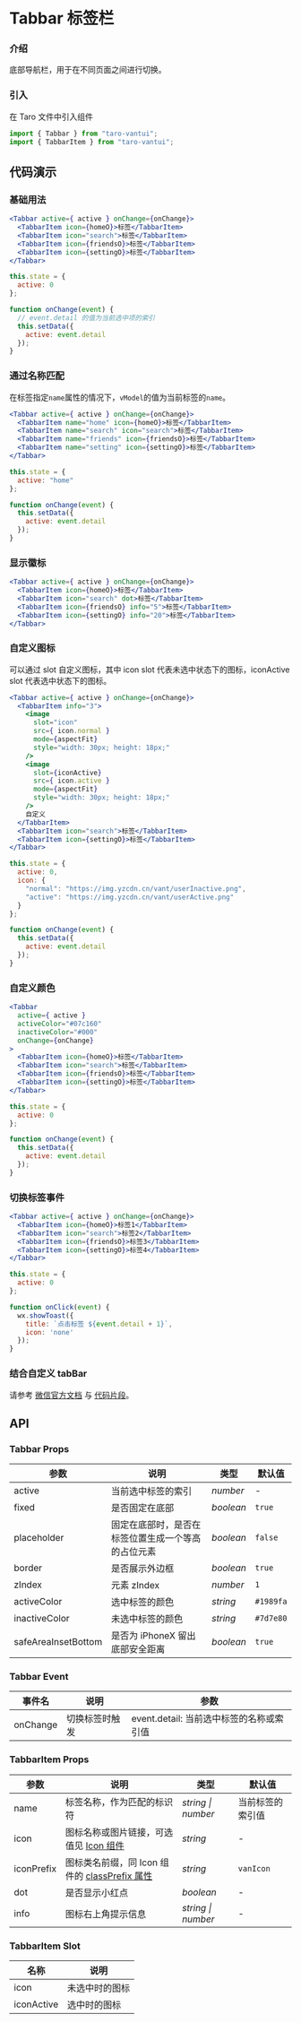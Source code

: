 # Tabbar 标签栏

### 介绍

底部导航栏，用于在不同页面之间进行切换。

### 引入

在 Taro 文件中引入组件

```javascript
import { Tabbar } from "taro-vantui";
import { TabbarItem } from "taro-vantui"; 
```

## 代码演示

### 基础用法

```jsx
<Tabbar active={ active } onChange={onChange}>
  <TabbarItem icon={homeO}>标签</TabbarItem>
  <TabbarItem icon="search">标签</TabbarItem>
  <TabbarItem icon={friendsO}>标签</TabbarItem>
  <TabbarItem icon={settingO}>标签</TabbarItem>
</Tabbar> 
```

```javascript
this.state = {
  active: 0
};

function onChange(event) {
  // event.detail 的值为当前选中项的索引
  this.setData({
    active: event.detail
  });
} 
```

### 通过名称匹配

在标签指定`name`属性的情况下，`vModel`的值为当前标签的`name`。

```jsx
<Tabbar active={ active } onChange={onChange}>
  <TabbarItem name="home" icon={homeO}>标签</TabbarItem>
  <TabbarItem name="search" icon="search">标签</TabbarItem>
  <TabbarItem name="friends" icon={friendsO}>标签</TabbarItem>
  <TabbarItem name="setting" icon={settingO}>标签</TabbarItem>
</Tabbar> 
```

```javascript
this.state = {
  active: "home"
};

function onChange(event) {
  this.setData({
    active: event.detail
  });
} 
```

### 显示徽标

```jsx
<Tabbar active={ active } onChange={onChange}>
  <TabbarItem icon={homeO}>标签</TabbarItem>
  <TabbarItem icon="search" dot>标签</TabbarItem>
  <TabbarItem icon={friendsO} info="5">标签</TabbarItem>
  <TabbarItem icon={settingO} info="20">标签</TabbarItem>
</Tabbar> 
```

### 自定义图标

可以通过 slot 自定义图标，其中 icon slot 代表未选中状态下的图标，iconActive slot 代表选中状态下的图标。

```jsx
<Tabbar active={ active } onChange={onChange}>
  <TabbarItem info="3">
    <image
      slot="icon"
      src={ icon.normal }
      mode={aspectFit}
      style="width: 30px; height: 18px;"
    />
    <image
      slot={iconActive}
      src={ icon.active }
      mode={aspectFit}
      style="width: 30px; height: 18px;"
    />
    自定义
  </TabbarItem>
  <TabbarItem icon="search">标签</TabbarItem>
  <TabbarItem icon={settingO}>标签</TabbarItem>
</Tabbar> 
```

```javascript
this.state = {
  active: 0,
  icon: {
    "normal": "https://img.yzcdn.cn/vant/userInactive.png",
    "active": "https://img.yzcdn.cn/vant/userActive.png"
  }
};

function onChange(event) {
  this.setData({
    active: event.detail
  });
} 
```

### 自定义颜色

```jsx
<Tabbar
  active={ active }
  activeColor="#07c160"
  inactiveColor="#000"
  onChange={onChange}
>
  <TabbarItem icon={homeO}>标签</TabbarItem>
  <TabbarItem icon="search">标签</TabbarItem>
  <TabbarItem icon={friendsO}>标签</TabbarItem>
  <TabbarItem icon={settingO}>标签</TabbarItem>
</Tabbar> 
```

```javascript
this.state = {
  active: 0
};

function onChange(event) {
  this.setData({
    active: event.detail
  });
} 
```

### 切换标签事件

```jsx
<Tabbar active={ active } onChange={onChange}>
  <TabbarItem icon={homeO}>标签1</TabbarItem>
  <TabbarItem icon="search">标签2</TabbarItem>
  <TabbarItem icon={friendsO}>标签3</TabbarItem>
  <TabbarItem icon={settingO}>标签4</TabbarItem>
</Tabbar> 
```

```javascript
this.state = {
  active: 0
};

function onClick(event) {
  wx.showToast({
    title: `点击标签 ${event.detail + 1}`,
    icon: 'none'
  });
} 
```

### 结合自定义 tabBar

请参考 [微信官方文档](https://developers.weixin.qq.com/miniprogram/dev/framework/ability/customTabbar.html) 与 [代码片段](https://developers.weixin.qq.com/s/vaXgTsmQ7hnm)。

## API

### Tabbar Props

| 参数 | 说明 | 类型 | 默认值 |
| --- | --- | --- | --- |
| active | 当前选中标签的索引 | _number_ | - |
| fixed | 是否固定在底部 | _boolean_ | `true` |
| placeholder | 固定在底部时，是否在标签位置生成一个等高的占位元素 | _boolean_ | `false` |
| border | 是否展示外边框 | _boolean_ | `true` |
| zIndex | 元素 zIndex | _number_ | `1` |
| activeColor | 选中标签的颜色 | _string_ | `#1989fa` |
| inactiveColor | 未选中标签的颜色 | _string_ | `#7d7e80` |
| safeAreaInsetBottom | 是否为 iPhoneX 留出底部安全距离 | _boolean_ | `true` |

### Tabbar Event

| 事件名      | 说明           | 参数                                     |
| ----------- | -------------- | ---------------------------------------- |
| onChange | 切换标签时触发 | event.detail: 当前选中标签的名称或索引值 |

### TabbarItem Props

| 参数 | 说明 | 类型 | 默认值 |
| --- | --- | --- | --- |
| name | 标签名称，作为匹配的标识符 | _string \| number_ | 当前标签的索引值 |
| icon | 图标名称或图片链接，可选值见 [Icon 组件](#/icon) | _string_ | - |
| iconPrefix | 图标类名前缀，同 Icon 组件的 [classPrefix 属性](#/icon#props) | _string_ | `vanIcon` |
| dot | 是否显示小红点 | _boolean_ | - |
| info | 图标右上角提示信息 | _string \| number_ | - |

### TabbarItem Slot

| 名称        | 说明           |
| ----------- | -------------- |
| icon        | 未选中时的图标 |
| iconActive | 选中时的图标   |
